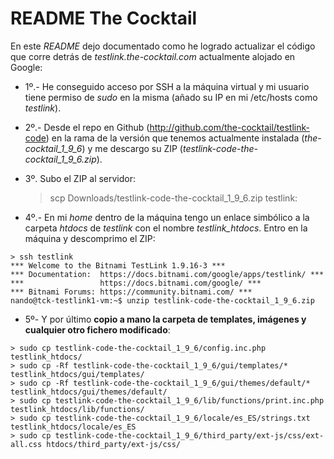 README The Cocktail
===================

En este _README_ dejo documentado como he logrado actualizar el código que
corre detrás de _testlink.the-cocktail.com_ actualmente alojado en Google:

 * 1º.- He conseguido acceso por SSH a la máquina virtual y mi usuario tiene
permiso de _sudo_ en la misma (añado su IP en mi /etc/hosts como _testlink_).

 * 2º.- Desde el repo en Github (http://github.com/the-cocktail/testlink-code)
en la rama de la versión que tenemos actualmente instalada (_the-cocktail_1_9_6_)
y me descargo su ZIP (_testlink-code-the-cocktail_1_9_6.zip_).

 * 3º. Subo el ZIP al servidor:

    > scp Downloads/testlink-code-the-cocktail_1_9_6.zip testlink:

 * 4º.- En mi _home_ dentro de la máquina tengo un enlace simbólico a la carpeta
_htdocs_ de _testlink_ con el nombre *testlink_htdocs*. Entro en la máquina y
descomprimo el ZIP:

```Shell
> ssh testlink
*** Welcome to the Bitnami TestLink 1.9.16-3 ***
*** Documentation:  https://docs.bitnami.com/google/apps/testlink/ ***
***                 https://docs.bitnami.com/google/ ***
*** Bitnami Forums: https://community.bitnami.com/ ***
nando@tck-testlink1-vm:~$ unzip testlink-code-the-cocktail_1_9_6.zip
```

 * 5º- Y por último **copio a mano la carpeta de templates, imágenes y cualquier otro fichero modificado**:

```Shell
> sudo cp testlink-code-the-cocktail_1_9_6/config.inc.php testlink_htdocs/
> sudo cp -Rf testlink-code-the-cocktail_1_9_6/gui/templates/* testlink_htdocs/gui/templates/
> sudo cp -Rf testlink-code-the-cocktail_1_9_6/gui/themes/default/* testlink_htdocs/gui/themes/default/
> sudo cp testlink-code-the-cocktail_1_9_6/lib/functions/print.inc.php testlink_htdocs/lib/functions/
> sudo cp testlink-code-the-cocktail_1_9_6/locale/es_ES/strings.txt testlink_htdocs/locale/es_ES
> sudo cp testlink-code-the-cocktail_1_9_6/third_party/ext-js/css/ext-all.css htdocs/third_party/ext-js/css/
```
